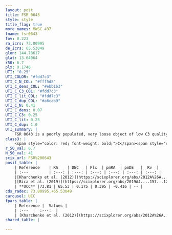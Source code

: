```yaml
---
layout: post
title: FSR 0643
style: style
title_flag: true
more_names: MWSC 437
fname: fsr0643
fov: 0.223
ra_icrs: 73.80995
de_icrs: 65.53049
glon: 144.78617
glat: 13.64064
r50: 6.7
plx: 0.1746
UTI: "0.25"
UTI_COLOR: "#fdd7c3"
UTI_C_N_COL: "#fff5d8"
UTI_C_dens_COL: "#ebb1b3"
UTI_C_C3_COL: "#fdd7c3"
UTI_C_lit_COL: "#fdd7c3"
UTI_C_dup_COL: "#a6cab9"
UTI_C_N: 0.41
UTI_C_dens: 0.07
UTI_C_C3: 0.25
UTI_C_lit: 0.25
UTI_C_dup: 1.0
UTI_summary: |
    FSR 0643 is a poorly populated, very loose object of low C3 quality. It is poorly studied in the literature, with no articles listed in the last 6 years.
class3: |
    <span style="color: red; font-weight: bold;">C</span><span style="color: red; font-weight: bold;">C</span>
r_50_val: 6.7
N_50_val: 41
scix_url: FSR%200643
posit_table: |
    | Reference    | RA    | DEC   | Plx  | pmRA  | pmDE   |  Rv  |
    | :---         | :---: | :---: | :---: | :---: | :---: | :---: |
    |[Kharchenko et al. (2012)](https://scixplorer.org/abs/2012A%26A...543A.156K) | 73.778 | 65.555 | -- | -2.81 | -3.62 | -- |
    |[Bica et al. (2019)](https://scixplorer.org/abs/2019AJ....157...12B) | 73.764 | 65.552 | -- | -- | -- | -- |
    | **UCC** |73.81 | 65.53 | 0.175 | 0.395 | -0.416 | -- | 
cds_radec: 73.80995,+65.53049
carousel: UCC
fpars_table: |
    | Reference |  Values |
    | :---  |  :---:  |
    | [Kharchenko et al. (2012)](https://scixplorer.org/abs/2012A%26A...543A.156K) | `e_bv=0.5, distance=3001, log_age=9.3` |
shared_table: |
    
---
```

